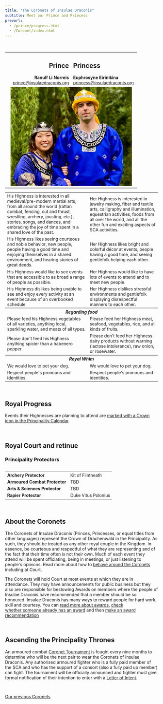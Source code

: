 ```yaml
---
title: "The Coronets of Insulae Draconis"
subtitle: Meet our Prince and Princess
prevurl:
  - /prince/progress.html
  - /Coronet/index.html
---
```

<table class="table table-striped" style="align: center">
    <tbody>
      <tr>
        <td width="50%" style="text-align: right">
          <h2>Prince</h2>
          <strong>Ranulf Li Norreis</strong><br>
          <a href="mailto:prince@insulaedraconis.org" >prince@insulaedraconis.org</a>
        </td>
        <td width="50%" style="text-align: left"><h2>Princess</h2>
            <strong>Euphrosyne Eirinikina </strong><br>
          <a href="mailto:princess@insulaedraconis.org">princess@insulaedraconis.org</a> <br>
          </td>
      </tr>
      <tr>
        <td colspan="2" style="text-align: center">
          <img width="400" src="/coronet/images/Ranulf-Euphrosyne.jpg" class="rounded shadow m-3" alt="Prince and Princess of Insulae Draconis"><br>
        </td>
      </tr>
<br>
 <table width="500" cellspacing="0" cellpadding="2">
    <tbody>
      <tr>
        <td>His Highness is interested in all medieval/pre-modern martial arts, from all around the world (rattan combat, fencing, cut and thrust, wrestling, archery, jousting, etc.), stories, songs, and dances, and embracing the joy of time spent in a shared love of the past.</td>
        <td>Her Highness is interested in jewelry making, fiber and textile arts, calligraphy and illumination, equestrian activities, foods from all over the world, and all the other fun and exciting aspects of SCA activities.</td>
      </tr>
      <tr>
        <td>His Highness likes seeing courteous and noble behavior, new people, people having a good time and enjoying themselves in a shared environment, and hearing stories of great deeds.</td>
        <td>Her Highness likes bright and colorful décor at events, people having a good time, and seeing gentlefolk helping each other.</td>
      </tr>
      <tr>
        <td>
        His Highness would like to see events that are accessible to as broad a range of people as possible.
        </td>
        <td>
        Her Highness would like to have lots of events to attend and to meet new people.
        </td>
      </tr>
      <tr>
        <td>
         His Highness dislikes being unable to see and enjoy every activity at an event because of an overbooked schedule
        </td>
        <td>
         Her Highness dislikes stressful environments and gentlefolk displaying disrespectful manners to each other.
        </td>
      </tr>
      <tr>
        <th colspan="2" style="text-align: center"><i><b>Regarding food</b></i></th>
      </tr>
      <tr>
        <td>
         Please feed his Highness vegetables of all varieties, anything local, sparkling water, and meats of all types.
        </td>
        <td>
         Please feed her Highness meat, seafood, vegetables, rice, and all kinds of fruits. 
        </td>
      </tr>
      <tr>
        <td>
         Please don't feed his Highness anything spicier than a habenero pepper.
        </td>
        <td>
         Please don't feed her Highness dairy products without warning (lactose intolerance), raw onion, or rosewater.
        </td>
      </tr>
      <tr>
        <th colspan="2" style="text-align: center"><i><b>Royal Whim</b></i></th>
      </tr>
      <tr>
        <td>
         We would love to pet your dog.
        </td>
        <td>
         We would love to pet your dog. 
        </td>
      </tr>
      <tr>
        <td>
         Respect people's pronouns and identities.
        </td>
        <td>
         Respect people's pronouns and identities. 
        </td>
      </tr>

  </tbody>
  </table>

<br />
<div id="mainContent">

  <h2><a name="progress"></a>Royal Progress</h2>

  <p>
  Events their Highnesses are planning to attend are <a href="{% link events/index.html %}">marked with a Crown icon in the Principality Calendar</a>.
  </p>

  <br />
  
  <h2><a name="court"></a>Royal Court and retinue</h2>
  
  <h3>Principality Protectors</h3>
  <table class="table table-striped" style="align: left">
<table width="500" cellspacing="0" cellpadding="2">
    <tbody>
      <tr>
        <td><strong>Archery Protector</strong></td>
        <td>Kit of Flintheath</td>
      </tr>
      <tr>
        <td><strong>Armoured Combat Protector</strong></td>
        <td>TBD</td>
      </tr>
      <tr>
        <td><strong>Arts & Sciences Protector</strong>
        </td>
        <td>
        TBD
        </td>
      </tr>
      <tr>
        <td><strong>Rapier Protector</strong></td>
        <td>Duke Vitus Polonius
        </td>
      </tr>

  </tbody>
  </table>
<br>
  <h2>About the Coronets</h2>

  <p>The Coronets of Insulae Draconis (Princes, Princesses, or equal titles from other languages) represent the Crown of Drachenwald in the Principality. As such, they should be treated as any other royal couple in the Kingdom. In essence, be courteous and respectful of what they are representing and of the fact that their time often is not their own. Much of each event they attend will be spent officiating, being in meetings, or just listening to people's opinions. Read more about how to <a href="{% link coronet/behaviour-around-royal-couple.md %}">behave around the Coronets</a> including at Court.</p>

  <p>The Coronets will hold Court at most events at which they are in attendance. They may have announcements for public business but they also are responsible for bestowing Awards on members where the people of Insulae Draconis have recommended that a member should be so honoured. Insulae Draconis has many ways to reward people for hard work, skill and courtesy. You can <a href="{% link activities/heraldry/awards.md %}">read more about awards</a>, <a href="http://op.drachenwald.sca.org/"> check whether someone already has an award</a> and then <a href="{% link coronet/recommend.html %}">make an award recommendation</a></p>

  <br />

  <h2>Ascending the Principality Thrones</h2>

  <p>An armoured combat <a href="https://insulaedraconis.org/coronet/coronet-tourney/">Coronet Tournament</a> is fought every nine months to determine who will be the next pair to wear the Coronets of Insulae Draconis. Any authorised armoured fighter who is a fully paid member of the SCA and who has the support of a consort (also a fully paid up member) can fight. The tournament will be officially announced and fighter must give formal notification of their intention to enter with a  <a href="{% link coronet/coronet-tourney.md %}#submit-a-letter-of-intent">Letter of Intent</a>.</p> 
<br>
  <p class="text-center"><a class="btn btn-primary" href="{% link coronet/past.md %}">Our previous Coronets</a></p>
  
